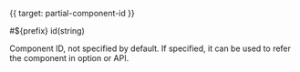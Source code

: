 
{{ target: partial-component-id }}

#${prefix} id(string)

Component ID, not specified by default. If specified, it can be used to refer the component in option or API.

